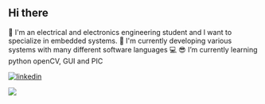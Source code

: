 
## Hi there
🎯 I'm an electrical and electronics engineering student and I want to specialize in embedded systems.
🔭 I'm currently developing various systems with many different software languages
💻 😎 I’m currently learning python openCV, GUI and PIC

[![linkedin](https://img.shields.io/badge/Linkedin-000000?style=for-the-badge&logo=Linkedin&logoColor=white)](https://www.linkedin.com/in/eminayy%C4%B1ld%C4%B1z)

<img src="https://github-readme-stats.vercel.app/api?username=EminAyyildiz&&show_icons=true&title_color=ffffff&icon_color=bb2acf&text_color=daf7dc&bg_color=151515">
